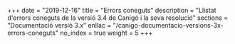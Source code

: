+++
date        = "2019-12-16"
title       = "Errors coneguts"
description = "Llistat d'errors coneguts de la versió 3.4 de Canigó i la seva resolució"
sections    = "Documentació versió 3.x"
enllac		= "/canigo-documentacio-versions-3x-errors-coneguts"
no_index 	= true
weight 		= 5
+++
